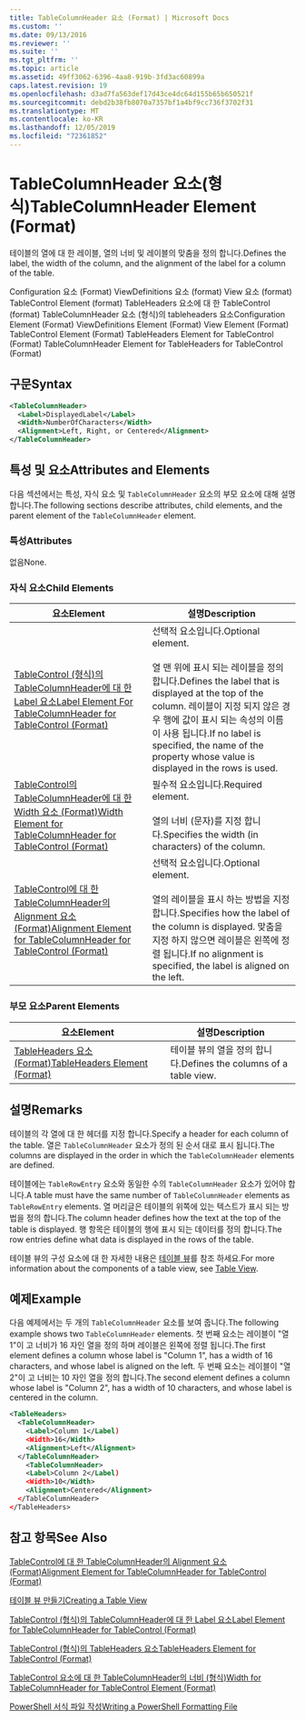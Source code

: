 ```yaml
---
title: TableColumnHeader 요소 (Format) | Microsoft Docs
ms.custom: ''
ms.date: 09/13/2016
ms.reviewer: ''
ms.suite: ''
ms.tgt_pltfrm: ''
ms.topic: article
ms.assetid: 49ff3062-6396-4aa8-919b-3fd3ac60899a
caps.latest.revision: 19
ms.openlocfilehash: d3ad7fa563def17d43ce4dc64d155b65b650521f
ms.sourcegitcommit: debd2b38fb8070a7357bf1a4bf9cc736f3702f31
ms.translationtype: MT
ms.contentlocale: ko-KR
ms.lasthandoff: 12/05/2019
ms.locfileid: "72361852"
---
```

# <a name="tablecolumnheader-element-format"></a><span data-ttu-id="2c944-102">TableColumnHeader 요소(형식)</span><span class="sxs-lookup"><span data-stu-id="2c944-102">TableColumnHeader Element (Format)</span></span>

<span data-ttu-id="2c944-103">테이블의 열에 대 한 레이블, 열의 너비 및 레이블의 맞춤을 정의 합니다.</span><span class="sxs-lookup"><span data-stu-id="2c944-103">Defines the label, the width of the column, and the alignment of the label for a column of the table.</span></span>

<span data-ttu-id="2c944-104">Configuration 요소 (Format) ViewDefinitions 요소 (format) View 요소 (format) TableControl Element (format) TableHeaders 요소에 대 한 TableControl (format) TableColumnHeader 요소 (형식)의 tableheaders 요소</span><span class="sxs-lookup"><span data-stu-id="2c944-104">Configuration Element (Format) ViewDefinitions Element (Format) View Element (Format) TableControl Element (Format) TableHeaders Element for TableControl (Format) TableColumnHeader Element for TableHeaders for TableControl (Format)</span></span>

## <a name="syntax"></a><span data-ttu-id="2c944-105">구문</span><span class="sxs-lookup"><span data-stu-id="2c944-105">Syntax</span></span>

```xml
<TableColumnHeader>
  <Label>DisplayedLabel</Label>
  <Width>NumberOfCharacters</Width>
  <Alignment>Left, Right, or Centered</Alignment>
</TableColumnHeader>
```

## <a name="attributes-and-elements"></a><span data-ttu-id="2c944-106">특성 및 요소</span><span class="sxs-lookup"><span data-stu-id="2c944-106">Attributes and Elements</span></span>

<span data-ttu-id="2c944-107">다음 섹션에서는 특성, 자식 요소 및 `TableColumnHeader` 요소의 부모 요소에 대해 설명 합니다.</span><span class="sxs-lookup"><span data-stu-id="2c944-107">The following sections describe attributes, child elements, and the parent element of the `TableColumnHeader` element.</span></span>

### <a name="attributes"></a><span data-ttu-id="2c944-108">특성</span><span class="sxs-lookup"><span data-stu-id="2c944-108">Attributes</span></span>

<span data-ttu-id="2c944-109">없음</span><span class="sxs-lookup"><span data-stu-id="2c944-109">None.</span></span>

### <a name="child-elements"></a><span data-ttu-id="2c944-110">자식 요소</span><span class="sxs-lookup"><span data-stu-id="2c944-110">Child Elements</span></span>

|<span data-ttu-id="2c944-111">요소</span><span class="sxs-lookup"><span data-stu-id="2c944-111">Element</span></span>|<span data-ttu-id="2c944-112">설명</span><span class="sxs-lookup"><span data-stu-id="2c944-112">Description</span></span>|
|-------------|-----------------|
|[<span data-ttu-id="2c944-113">TableControl (형식)의 TableColumnHeader에 대 한 Label 요소</span><span class="sxs-lookup"><span data-stu-id="2c944-113">Label Element For TableColumnHeader for TableControl (Format)</span></span>](./label-element-for-tablecolumnheader-for-tablecontrol-format.md)|<span data-ttu-id="2c944-114">선택적 요소입니다.</span><span class="sxs-lookup"><span data-stu-id="2c944-114">Optional element.</span></span><br /><br /> <span data-ttu-id="2c944-115">열 맨 위에 표시 되는 레이블을 정의 합니다.</span><span class="sxs-lookup"><span data-stu-id="2c944-115">Defines the label that is displayed at the top of the column.</span></span> <span data-ttu-id="2c944-116">레이블이 지정 되지 않은 경우 행에 값이 표시 되는 속성의 이름이 사용 됩니다.</span><span class="sxs-lookup"><span data-stu-id="2c944-116">If no label is specified, the name of the property whose value is displayed in the rows is used.</span></span>|
|[<span data-ttu-id="2c944-117">TableControl의 TableColumnHeader에 대 한 Width 요소 (Format)</span><span class="sxs-lookup"><span data-stu-id="2c944-117">Width Element for TableColumnHeader for TableControl (Format)</span></span>](./width-element-for-tablecolumnheader-for-tablecontrol-format.md)|<span data-ttu-id="2c944-118">필수적 요소입니다.</span><span class="sxs-lookup"><span data-stu-id="2c944-118">Required element.</span></span><br /><br /> <span data-ttu-id="2c944-119">열의 너비 (문자)를 지정 합니다.</span><span class="sxs-lookup"><span data-stu-id="2c944-119">Specifies the width (in characters) of the column.</span></span>|
|[<span data-ttu-id="2c944-120">TableControl에 대 한 TableColumnHeader의 Alignment 요소 (Format)</span><span class="sxs-lookup"><span data-stu-id="2c944-120">Alignment Element for TableColumnHeader for TableControl (Format)</span></span>](./alignment-element-for-tablecolumnheader-for-tablecontrol-format.md)|<span data-ttu-id="2c944-121">선택적 요소입니다.</span><span class="sxs-lookup"><span data-stu-id="2c944-121">Optional element.</span></span><br /><br /> <span data-ttu-id="2c944-122">열의 레이블을 표시 하는 방법을 지정 합니다.</span><span class="sxs-lookup"><span data-stu-id="2c944-122">Specifies how the label of the column is displayed.</span></span> <span data-ttu-id="2c944-123">맞춤을 지정 하지 않으면 레이블은 왼쪽에 정렬 됩니다.</span><span class="sxs-lookup"><span data-stu-id="2c944-123">If no alignment is specified, the label is aligned on the left.</span></span>|

### <a name="parent-elements"></a><span data-ttu-id="2c944-124">부모 요소</span><span class="sxs-lookup"><span data-stu-id="2c944-124">Parent Elements</span></span>

|<span data-ttu-id="2c944-125">요소</span><span class="sxs-lookup"><span data-stu-id="2c944-125">Element</span></span>|<span data-ttu-id="2c944-126">설명</span><span class="sxs-lookup"><span data-stu-id="2c944-126">Description</span></span>|
|-------------|-----------------|
|[<span data-ttu-id="2c944-127">TableHeaders 요소 (Format)</span><span class="sxs-lookup"><span data-stu-id="2c944-127">TableHeaders Element (Format)</span></span>](./tableheaders-element-format.md)|<span data-ttu-id="2c944-128">테이블 뷰의 열을 정의 합니다.</span><span class="sxs-lookup"><span data-stu-id="2c944-128">Defines the columns of a table view.</span></span>|

## <a name="remarks"></a><span data-ttu-id="2c944-129">설명</span><span class="sxs-lookup"><span data-stu-id="2c944-129">Remarks</span></span>

<span data-ttu-id="2c944-130">테이블의 각 열에 대 한 헤더를 지정 합니다.</span><span class="sxs-lookup"><span data-stu-id="2c944-130">Specify a header for each column of the table.</span></span> <span data-ttu-id="2c944-131">열은 `TableColumnHeader` 요소가 정의 된 순서 대로 표시 됩니다.</span><span class="sxs-lookup"><span data-stu-id="2c944-131">The columns are displayed in the order in which the `TableColumnHeader` elements are defined.</span></span>

<span data-ttu-id="2c944-132">테이블에는 `TableRowEntry` 요소와 동일한 수의 `TableColumnHeader` 요소가 있어야 합니다.</span><span class="sxs-lookup"><span data-stu-id="2c944-132">A table must have the same number of `TableColumnHeader` elements as `TableRowEntry` elements.</span></span> <span data-ttu-id="2c944-133">열 머리글은 테이블의 위쪽에 있는 텍스트가 표시 되는 방법을 정의 합니다.</span><span class="sxs-lookup"><span data-stu-id="2c944-133">The column header defines how the text at the top of the table is displayed.</span></span> <span data-ttu-id="2c944-134">행 항목은 테이블의 행에 표시 되는 데이터를 정의 합니다.</span><span class="sxs-lookup"><span data-stu-id="2c944-134">The row entries define what data is displayed in the rows of the table.</span></span>

<span data-ttu-id="2c944-135">테이블 뷰의 구성 요소에 대 한 자세한 내용은 [테이블 뷰](./creating-a-table-view.md)를 참조 하세요.</span><span class="sxs-lookup"><span data-stu-id="2c944-135">For more information about the components of a table view, see [Table View](./creating-a-table-view.md).</span></span>

## <a name="example"></a><span data-ttu-id="2c944-136">예제</span><span class="sxs-lookup"><span data-stu-id="2c944-136">Example</span></span>

<span data-ttu-id="2c944-137">다음 예제에서는 두 개의 `TableColumnHeader` 요소를 보여 줍니다.</span><span class="sxs-lookup"><span data-stu-id="2c944-137">The following example shows two `TableColumnHeader` elements.</span></span> <span data-ttu-id="2c944-138">첫 번째 요소는 레이블이 "열 1"이 고 너비가 16 자인 열을 정의 하며 레이블은 왼쪽에 정렬 됩니다.</span><span class="sxs-lookup"><span data-stu-id="2c944-138">The first element defines a column whose label is "Column 1", has a width of 16 characters, and whose label is aligned on the left.</span></span> <span data-ttu-id="2c944-139">두 번째 요소는 레이블이 "열 2"이 고 너비는 10 자인 열을 정의 합니다.</span><span class="sxs-lookup"><span data-stu-id="2c944-139">The second element defines a column whose label is "Column 2", has a width of 10 characters, and whose label is centered in the column.</span></span>

```xml
<TableHeaders>
  <TableColumnHeader>
    <Label>Column 1</Label)
    <Width>16</Width>
    <Alignment>Left</Alignment>
  </TableColumnHeader>
    <TableColumnHeader>
    <Label>Column 2</Label)
    <Width>10</Width>
    <Alignment>Centered</Alignment>
  </TableColumnHeader>
</TableHeaders>
```

## <a name="see-also"></a><span data-ttu-id="2c944-140">참고 항목</span><span class="sxs-lookup"><span data-stu-id="2c944-140">See Also</span></span>

[<span data-ttu-id="2c944-141">TableControl에 대 한 TableColumnHeader의 Alignment 요소 (Format)</span><span class="sxs-lookup"><span data-stu-id="2c944-141">Alignment Element for TableColumnHeader for TableControl (Format)</span></span>](./alignment-element-for-tablecolumnheader-for-tablecontrol-format.md)

[<span data-ttu-id="2c944-142">테이블 뷰 만들기</span><span class="sxs-lookup"><span data-stu-id="2c944-142">Creating a Table View</span></span>](./creating-a-table-view.md)

[<span data-ttu-id="2c944-143">TableControl (형식)의 TableColumnHeader에 대 한 Label 요소</span><span class="sxs-lookup"><span data-stu-id="2c944-143">Label Element for TableColumnHeader for TableControl (Format)</span></span>](./label-element-for-tablecolumnheader-for-tablecontrol-format.md)

[<span data-ttu-id="2c944-144">TableControl (형식)의 TableHeaders 요소</span><span class="sxs-lookup"><span data-stu-id="2c944-144">TableHeaders Element for TableControl (Format)</span></span>](./tableheaders-element-format.md)

[<span data-ttu-id="2c944-145">TableControl 요소에 대 한 TableColumnHeader의 너비 (형식)</span><span class="sxs-lookup"><span data-stu-id="2c944-145">Width for TableColumnHeader for TableControl Element (Format)</span></span>](./width-element-for-tablecolumnheader-for-tablecontrol-format.md)

[<span data-ttu-id="2c944-146">PowerShell 서식 파일 작성</span><span class="sxs-lookup"><span data-stu-id="2c944-146">Writing a PowerShell Formatting File</span></span>](./writing-a-powershell-formatting-file.md)
